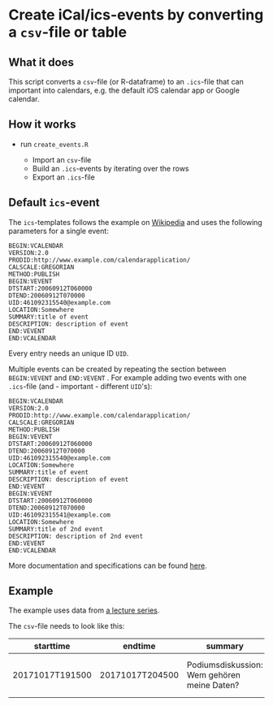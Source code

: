 # Create iCal/ics-events by converting a `csv`-file or table

## What it does

This script converts a `csv`-file (or R-dataframe) to an `.ics`-file that can important into calendars, e.g. the default iOS calendar app or Google calendar. 

## How it works

* run `create_events.R`

  * Import an `csv`-file
  * Build an `.ics`-events by iterating over the rows
  * Export an `.ics`-file

## Default `ics`-event

The `ics`-templates follows the example on [Wikipedia](https://en.wikipedia.org/wiki/ICalendar) and uses the following parameters for a single event:

```
BEGIN:VCALENDAR
VERSION:2.0
PRODID:http://www.example.com/calendarapplication/
CALSCALE:GREGORIAN
METHOD:PUBLISH
BEGIN:VEVENT
DTSTART:20060912T060000
DTEND:20060912T070000
UID:461092315540@example.com
LOCATION:Somewhere
SUMMARY:title of event
DESCRIPTION: description of event
END:VEVENT
END:VCALENDAR
```
Every entry needs an unique ID `UID`.

Multiple events can be created by repeating the section between `BEGIN:VEVENT` and `END:VEVENT`
. For example adding two events with one `.ics`-file (and - important - different `UID`'s):

```
BEGIN:VCALENDAR
VERSION:2.0
PRODID:http://www.example.com/calendarapplication/
CALSCALE:GREGORIAN
METHOD:PUBLISH
BEGIN:VEVENT
DTSTART:20060912T060000
DTEND:20060912T070000
UID:461092315540@example.com
LOCATION:Somewhere
SUMMARY:title of event
DESCRIPTION: description of event
END:VEVENT
BEGIN:VEVENT
DTSTART:20060912T060000
DTEND:20060912T070000
UID:461092315541@example.com
LOCATION:Somewhere
SUMMARY:title of 2nd event
DESCRIPTION: description of 2nd event
END:VEVENT
END:VCALENDAR
```

More documentation and specifications can be found [here](https://www.kanzaki.com/docs/ical/).

## Example

The example uses data from [a lecture series](https://www.uni-muenchen.de/studium/studienangebot/lehrangebote/ringvorlesung/rv_17_18/index.html).

The `csv`-file needs to look like this:

| starttime       | endtime         | summary                                     | description                                                                                                     | location                                  | 
|-----------------|-----------------|---------------------------------------------|-----------------------------------------------------------------------------------------------------------------|-------------------------------------------| 
| 20171017T191500 | 20171017T204500 | Podiumsdiskussion: Wem gehören meine Daten? | Hörsaal B 101 https://www.uni-muenchen.de/studium/studienangebot/lehrangebote/ringvorlesung/rv_17_18/index.html | Geschwister-Scholl-Platz 1, 81669 München | 
